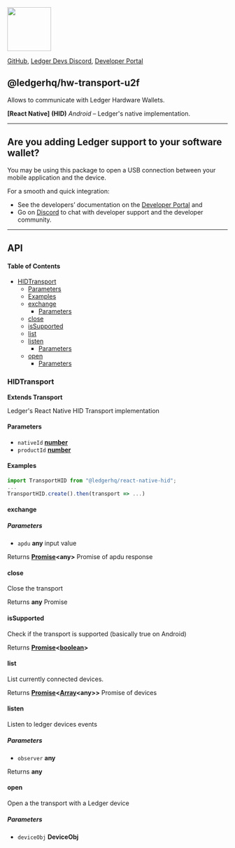 <img src="https://user-images.githubusercontent.com/4631227/191834116-59cf590e-25cc-4956-ae5c-812ea464f324.png" height="100" />

[GitHub](https://github.com/LedgerHQ/ledgerjs/),
[Ledger Devs Discord](https://developers.ledger.com/discord-pro),
[Developer Portal](https://developers.ledger.com/)

## @ledgerhq/hw-transport-u2f

Allows to communicate with Ledger Hardware Wallets.

**\[React Native]** **(HID)** *Android* – Ledger's native implementation.

***

## Are you adding Ledger support to your software wallet?

You may be using this package to open a USB connection between your mobile application and the device.

For a smooth and quick integration:

*   See the developers’ documentation on the [Developer Portal](https://developers.ledger.com/docs/transport/overview/) and
*   Go on [Discord](https://developers.ledger.com/discord-pro/) to chat with developer support and the developer community.

***

## API

<!-- Generated by documentation.js. Update this documentation by updating the source code. -->

#### Table of Contents

*   [HIDTransport](#hidtransport)
    *   [Parameters](#parameters)
    *   [Examples](#examples)
    *   [exchange](#exchange)
        *   [Parameters](#parameters-1)
    *   [close](#close)
    *   [isSupported](#issupported)
    *   [list](#list)
    *   [listen](#listen)
        *   [Parameters](#parameters-2)
    *   [open](#open)
        *   [Parameters](#parameters-3)

### HIDTransport

**Extends Transport**

Ledger's React Native HID Transport implementation

#### Parameters

*   `nativeId` **[number](https://developer.mozilla.org/docs/Web/JavaScript/Reference/Global_Objects/Number)** 
*   `productId` **[number](https://developer.mozilla.org/docs/Web/JavaScript/Reference/Global_Objects/Number)** 

#### Examples

```javascript
import TransportHID from "@ledgerhq/react-native-hid";
...
TransportHID.create().then(transport => ...)
```

#### exchange

##### Parameters

*   `apdu` **any** input value

Returns **[Promise](https://developer.mozilla.org/docs/Web/JavaScript/Reference/Global_Objects/Promise)\<any>** Promise of apdu response

#### close

Close the transport

Returns **any** Promise

#### isSupported

Check if the transport is supported (basically true on Android)

Returns **[Promise](https://developer.mozilla.org/docs/Web/JavaScript/Reference/Global_Objects/Promise)<[boolean](https://developer.mozilla.org/docs/Web/JavaScript/Reference/Global_Objects/Boolean)>** 

#### list

List currently connected devices.

Returns **[Promise](https://developer.mozilla.org/docs/Web/JavaScript/Reference/Global_Objects/Promise)<[Array](https://developer.mozilla.org/docs/Web/JavaScript/Reference/Global_Objects/Array)\<any>>** Promise of devices

#### listen

Listen to ledger devices events

##### Parameters

*   `observer` **any** 

Returns **any** 

#### open

Open a the transport with a Ledger device

##### Parameters

*   `deviceObj` **DeviceObj** 
